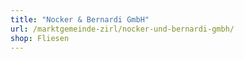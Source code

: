 ```yaml
---
title: "Nocker & Bernardi GmbH"
url: /marktgemeinde-zirl/nocker-und-bernardi-gmbh/
shop: Fliesen
---
```

